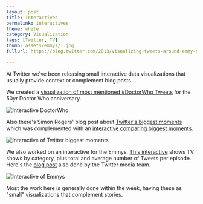 ```yaml
---
layout: post
title: Interactives
permalink: interactives
theme: white
category: Visualization
tags: [Twitter, TV]
thumb: assets/emmys/1.jpg
fullurl: https://blog.twitter.com/2013/visualizing-tweets-around-emmy-nominated-shows

---
```


At Twitter we've been releasing small interactive data visualizations that
usually provide context or complement blog posts.

We created a [visualization of most mentioned #DoctorWho Tweets](http://twitter.github.io/interactive/doctorwho/) for the
50yr Doctor Who anniversary.

![Interactive DoctorWho](/assets/interactive/doctorwho.png)

Also there's Simon Rogers' blog post about [Twitter's biggest moments](https://blog.twitter.com/2013/behind-the-numbers-how-to-understand-big-moments-on-twitter) which
was complemented with an [interactive comparing biggest
moments](http://twitter.github.io/interactive/tpms/).

![Interactive of Twitter biggest moments](/assets/interactive/tpms.png)

We also worked on an interactive for the Emmys. [This interactive](http://twitter.github.io/interactive/emmys2013/)
shows TV shows by category, plus total and average number of Tweets per
episode. Here's the [blog post](https://blog.twitter.com/2013/visualizing-tweets-around-emmy-nominated-shows) also done by the Twitter media team.

![Interactive of Emmys](/assets/interactive/emmys.png)

Most the work here is generally done within the week, having these as
"small" visualizations that complement stories.
